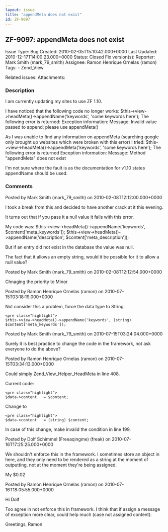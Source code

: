 ```yaml
---
layout: issue
title: "appendMeta does not exist"
id: ZF-9097
---
```


ZF-9097: appendMeta does not exist
----------------------------------

 Issue Type: Bug Created: 2010-02-05T15:10:42.000+0000 Last Updated: 2010-12-17T14:00:23.000+0000 Status: Closed Fix version(s): 
 Reporter:  Mark Smith (mark\_79\_smith)  Assignee:  Ramon Henrique Ornelas (ramon)  Tags: - Zend\_View
 
 Related issues: 
 Attachments: 
### Description

I am currently updating my sites to use ZF 1.10.

I have noticed that the following code no longer works: $this->view->headMeta()->appendName('keywords', 'some keywords here'); The following error is returned: Exception information: Message: Invalid value passed to append; please use appendMeta()

As I was unable to find any information on appendMeta (searching google only brought up websites which were broken with this error) I tried: $this->view->headMeta()->appendMeta('keywords', 'some keywords here'); The following error is returned Exception information: Message: Method "appendMeta" does not exist

I'm not sure where the fault is as the documentation for v1.10 states appendName should be used.

 

 

### Comments

Posted by Mark Smith (mark\_79\_smith) on 2010-02-08T12:12:00.000+0000

I took a break from this and decided to have another crack at it this evening.

It turns out that if you pass it a null value it fails with this error.

My code was: $this->view->headMeta()->appendName('keywords', $content['meta\_keywords']); $this->view->headMeta()->appendName('description', $content['meta\_description']);

But if an entry did not exist in the database the value was null.

The fact that it allows an empty string, would it be possible for it to allow a null value?

 

 

Posted by Mark Smith (mark\_79\_smith) on 2010-02-08T12:12:54.000+0000

Chnaging the priority to Minor

 

 

Posted by Ramon Henrique Ornelas (ramon) on 2010-07-15T03:18:19.000+0000

Not consider this a problem, force the data type to String.

 
    <pre class="highlight">
    $this->view->headMeta()->appendName('keywords', (string) $content['meta_keywords']);


 

 

Posted by Mark Smith (mark\_79\_smith) on 2010-07-15T03:24:04.000+0000

Surely it is best practice to change the code in the framework, not ask everyone to do the above?

 

 

Posted by Ramon Henrique Ornelas (ramon) on 2010-07-15T03:34:13.000+0000

Could simply Zend\_View\_Helper\_HeadMeta in line 408.

Current code:

 
    <pre class="highlight">
    $data->content   = $content;


Change to

 
    <pre class="highlight">
    $data->content   = (string) $content;


In case of this change, make invalid the condition in line 199.

 

 

Posted by Dolf Schimmel (Freeaqingme) (freak) on 2010-07-16T17:25:25.000+0000

We shouldn't enforce this in the framework. I sometimes store an object in here, and they only need to be rendered as a string at the moment of outputting, not at the moment they're being assigned.

My $0.02

 

 

Posted by Ramon Henrique Ornelas (ramon) on 2010-07-16T18:05:55.000+0000

Hi Dolf

Too agree in not enforce this in framework. I think that if assign a message of exception more clear, could help much (case not assigned content).

Greetings, Ramon

 

 